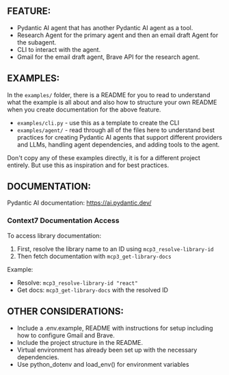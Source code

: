 ## FEATURE:

- Pydantic AI agent that has another Pydantic AI agent as a tool.
- Research Agent for the primary agent and then an email draft Agent for the subagent.
- CLI to interact with the agent.
- Gmail for the email draft agent, Brave API for the research agent.

## EXAMPLES:

In the `examples/` folder, there is a README for you to read to understand what the example is all about and also how to structure your own README when you create documentation for the above feature.

- `examples/cli.py` - use this as a template to create the CLI
- `examples/agent/` - read through all of the files here to understand best practices for creating Pydantic AI agents that support different providers and LLMs, handling agent dependencies, and adding tools to the agent.

Don't copy any of these examples directly, it is for a different project entirely. But use this as inspiration and for best practices.

## DOCUMENTATION:

Pydantic AI documentation: https://ai.pydantic.dev/

### Context7 Documentation Access

To access library documentation:
1. First, resolve the library name to an ID using `mcp3_resolve-library-id`
2. Then fetch documentation with `mcp3_get-library-docs`

Example:
- Resolve: `mcp3_resolve-library-id "react"`
- Get docs: `mcp3_get-library-docs` with the resolved ID

## OTHER CONSIDERATIONS:

- Include a .env.example, README with instructions for setup including how to configure Gmail and Brave.
- Include the project structure in the README.
- Virtual environment has already been set up with the necessary dependencies.
- Use python_dotenv and load_env() for environment variables
